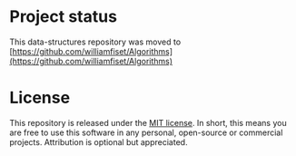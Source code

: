 # Project status

This data-structures repository was moved to [https://github.com/williamfiset/Algorithms](https://github.com/williamfiset/Algorithms)

# License

This repository is released under the [MIT license](https://opensource.org/licenses/MIT). In short, this means you are free to use this software in any personal, open-source or commercial projects. Attribution is optional but appreciated.
